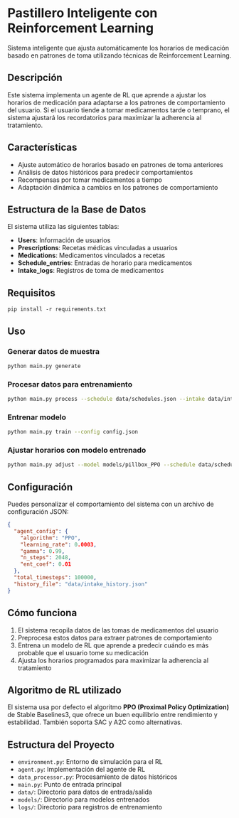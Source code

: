 # Pastillero Inteligente con Reinforcement Learning

Sistema inteligente que ajusta automáticamente los horarios de medicación basado en patrones de toma utilizando técnicas de Reinforcement Learning.

## Descripción

Este sistema implementa un agente de RL que aprende a ajustar los horarios de medicación para adaptarse a los patrones de comportamiento del usuario. Si el usuario tiende a tomar medicamentos tarde o temprano, el sistema ajustará los recordatorios para maximizar la adherencia al tratamiento.

## Características

- Ajuste automático de horarios basado en patrones de toma anteriores
- Análisis de datos históricos para predecir comportamientos
- Recompensas por tomar medicamentos a tiempo
- Adaptación dinámica a cambios en los patrones de comportamiento

## Estructura de la Base de Datos

El sistema utiliza las siguientes tablas:

- **Users**: Información de usuarios
- **Prescriptions**: Recetas médicas vinculadas a usuarios
- **Medications**: Medicamentos vinculados a recetas
- **Schedule_entries**: Entradas de horario para medicamentos
- **Intake_logs**: Registros de toma de medicamentos

## Requisitos

```
pip install -r requirements.txt
```

## Uso

### Generar datos de muestra

```bash
python main.py generate
```

### Procesar datos para entrenamiento

```bash
python main.py process --schedule data/schedules.json --intake data/intakes.json --medication data/medications.json
```

### Entrenar modelo

```bash
python main.py train --config config.json
```

### Ajustar horarios con modelo entrenado

```bash
python main.py adjust --model models/pillbox_PPO --schedule data/schedules.json --output data/adjusted_schedules.json
```

## Configuración

Puedes personalizar el comportamiento del sistema con un archivo de configuración JSON:

```json
{
  "agent_config": {
    "algorithm": "PPO",
    "learning_rate": 0.0003,
    "gamma": 0.99,
    "n_steps": 2048,
    "ent_coef": 0.01
  },
  "total_timesteps": 100000,
  "history_file": "data/intake_history.json"
}
```

## Cómo funciona

1. El sistema recopila datos de las tomas de medicamentos del usuario
2. Preprocesa estos datos para extraer patrones de comportamiento
3. Entrena un modelo de RL que aprende a predecir cuándo es más probable que el usuario tome su medicación
4. Ajusta los horarios programados para maximizar la adherencia al tratamiento

## Algoritmo de RL utilizado

El sistema usa por defecto el algoritmo **PPO (Proximal Policy Optimization)** de Stable Baselines3, que ofrece un buen equilibrio entre rendimiento y estabilidad. También soporta SAC y A2C como alternativas.

## Estructura del Proyecto

- `environment.py`: Entorno de simulación para el RL
- `agent.py`: Implementación del agente de RL
- `data_processor.py`: Procesamiento de datos históricos
- `main.py`: Punto de entrada principal
- `data/`: Directorio para datos de entrada/salida
- `models/`: Directorio para modelos entrenados
- `logs/`: Directorio para registros de entrenamiento 
